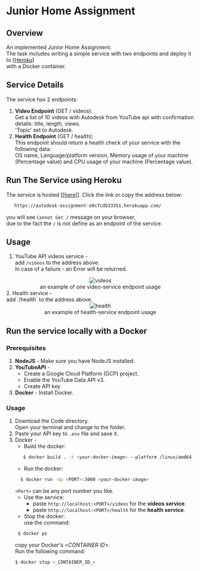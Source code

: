 # Junior Home Assignment

## Overview

An implemented Junior Home Assignment. </br>
The task includes writing a simple service with two endpoints and deploy it to [[Heroku](https://www.heroku.com/)] </br>
with a Docker container. </br>

## Service Details
The service has 2 endpoints:
1.  **Video Endpoint** (GET / videos): </br>
    Get a list of 10 videos with Autodesk from YouTube api with confirmation details: title, length, views.</br> 'Topic' set to Autodesk.
2. **Health Endpoint** (GET / health): </br>
   This endpoint should return a health check of your service with the following data: </br>
OS name, Language/platform version, Memory usage of your machine (Percentage value) and CPU usage of your machine (Percentage value).

## Run The Service using Heroku
The service is hosted [[[here](https://autodesk-assignment-e0c7cdb33351.herokuapp.com/)]].
Click the link or copy the address below:
```sh
   https://autodesk-assignment-e0c7cdb33351.herokuapp.com/
   ```
you will see `Cannot Get /` message on your browser, </br>
due to the fact the `/` is not define as an endpoint of the service.

## Usage
1. YouTube API videos service - </br>
add `/videos` to the address above. </br> In case of a failure - an Error will be returned.
<div align="center">
<img src="https://i.ibb.co/zGL3p6x/videos.png" alt="videos">
<br/> an example of one video-service endpoint usage
</div>
2. Health service - <br>
add `/health` to the address above. <br>
<div align="center">
<img src="https://i.ibb.co/q9y8jkz/health.png" alt="health">
<br/> an example of health-service endpoint usage
</div>

## Run the service locally with a Docker
### Prerequisites
1. **NodeJS** - Make sure you have NodeJS installed.
2. **YouTubeAPI** -
   * Create a Google Cloud Platform (GCP) project.
   * Enable the YouTube Data API v3.
   * Create API key
3. **Docker** - Install Docker.

### Usage
1. Download the Code directory. </br> Open your terminal and change to the folder.
2. Paste your API key to `.env` file and save it.
3. Docker -
   * Build the docker: </br>
    ```sh
       $ docker build . -t <your-docker-image> --platform /linux/amd64 .
    ```
    * Run the docker:
   ``` sh
     $ docker run -dp <PORT>:3000 <your-docker-image>
   ```
   `<Port>` can be any port number you like.
    * Use the service:
      * paste `http://localhost:<PORT>/videos` for the **videos service**.
      * paste `http://localhost:<PORT>/health` for the **health service**.
    * Stop the docker: </br> use the command:
   ```sh
    $ docker ps 
   ```
   copy your Docker's <_CONTAINER ID_>. </br> Run the following command:
    ```sh
    $ docker stop <_CONTAINER_ID_>
    ```
